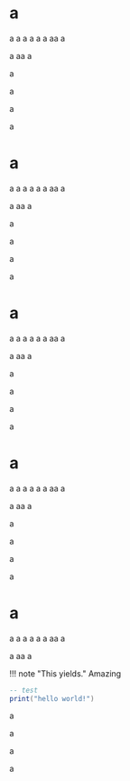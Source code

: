 # a
a
a
a
a
a
a
aa
a

a
aa
a

a



a






a




a
# a
a
a
a
a
a
a
aa
a

a
aa
a

a



a






a




a
# a
a
a
a
a
a
a
aa
a

a
aa
a

a



a






a




a
# a
a
a
a
a
a
a
aa
a

a
aa
a

a



a






a




a
# a
a
a
a
a
a
a
aa
a

a
aa
a

!!! note "This yields."
	Amazing

``` lua
-- test
print("hello world!")

```

a



a






a




a